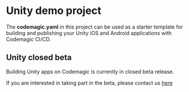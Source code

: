 # Unity  demo project

The **codemagic.yaml** in this project can be used as a starter template for building and publishing your Unity iOS and Android applications with Codemagic CI/CD.

## Unity closed beta

Building Unity apps on Codemagic is currently in closed beta release. 

If you are interested in taking part in the beta, please contact us [here](https://codemagic.io/contact/)





